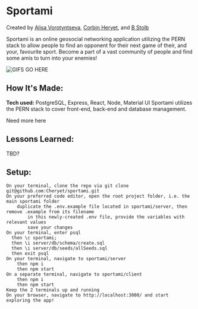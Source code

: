 # Sportami

Created by [Alisa Vorotyntseva](https://github.com/vorotyna), [Corbin Heryet](https://github.com/Cheryet), and [B Stolb](https://github.com/ItsGentleBen)

Sportami is an online geosocial networking application utilizing the PERN stack to allow people to find an opponent for their next game of their, and your, favourite sport. Become a part of a vast community of people and find some amis to turn into your enemies!

![GIFS GO HERE](http://placecorgi.com/1200/650)

## How It's Made:

**Tech used:** PostgreSQL, Express, React, Node, Material UI
Sportami utilizes the PERN stack to cover front-end, back-end and database management.

Need more here

## Lessons Learned:

TBD?

## Setup:

    On your terminal, clone the repo via git clone git@github.com:Cheryet/sportami.git
    On your preferred code editor, open the root project folder, i.e. the main sportami folder
        duplicate the .env.example file located in sportami/server, then remove .example from its filename
            in this newly-created .env file, provide the variables with relevant values
            save your changes
    On your terminal, enter psql
      then \c sportami;
      then \i server/db/schema/create.sql
      then \i server/db/seeds/allSeeds.sql
      then exit psql
    On your terminal, navigate to sportami/server
        then npm i
        then npm start
    On a separate terminal, navigate to sportami/client
        then npm i
        then npm start
    Keep the 2 terminals up and running
    On your browser, navigate to http://localhost:3000/ and start exploring the app!
